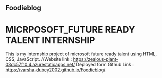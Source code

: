 ## Foodieblog
# MICRPOSOFT_FUTURE READY TALENT INTERNSHIP
This is my internship project of microsoft future ready talent using HTML, CSS, JavaScript.
//Website link : https://zealous-plant-03dc57f10.4.azurestaticapps.net/
  Deployed form Github Link : https://varsha-dubey2002.github.io/Foodieblog/
